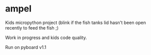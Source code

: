 # ampel
 Kids micropython project (blink if the fish tanks lid hasn't been open recently to feed the fish ;)

Work in progress and kids code quality.

Run on pyboard v1.1
